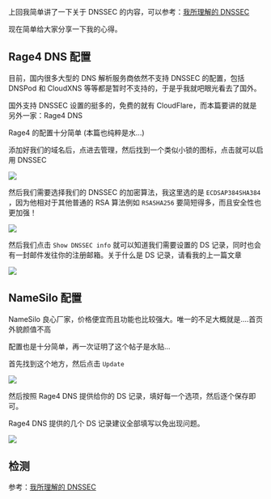 <!--
NameSilo 配合 Rage4 DNS 部署 DNSSEC 功能
上回我简单讲了一下关于 DNSSEC 的内容，可以参考
1497753835
-->

上回我简单讲了一下关于 DNSSEC 的内容，可以参考：[我所理解的 DNSSEC](https://imlonghao.com/41.html)

现在简单给大家分享一下我的心得。

## Rage4 DNS 配置

目前，国内很多大型的 DNS 解析服务商依然不支持 DNSSEC 的配置，包括 DNSPod 和 CloudXNS 等等都是暂时不支持的，于是乎我就吧眼光看去了国外。

国外支持 DNSSEC 设置的挺多的，免费的就有 CloudFlare，而本篇要讲的就是另外一家：Rage4 DNS

Rage4 的配置十分简单 (本篇也纯粹是水...)

添加好我们的域名后，点进去管理，然后找到一个类似小锁的图标，点击就可以启用 DNSSEC

![](https://imlonghao.com/files/42/5bbb4751132c7.jpg)

然后我们需要选择我们的 DNSSEC 的加密算法，我这里选的是 `ECDSAP384SHA384` ，因为他相对于其他普通的 RSA 算法例如 `RSASHA256` 要简短得多，而且安全性也更加强！

![](https://imlonghao.com/files/42/5bbb476256e02.jpg)

然后我们点击 `Show DNSSEC info` 就可以知道我们需要设置的 DS 记录，同时也会有一封邮件发往你的注册邮箱。关于什么是 DS 记录，请看我的上一篇文章

![](https://imlonghao.com/files/42/5bbb476ec05df.jpg)

## NameSilo 配置

NameSilo 良心厂家，价格便宜而且功能也比较强大。唯一的不足大概就是....首页外貌颜值不高

配置也是十分简单，再一次证明了这个帖子是水贴...

首先找到这个地方，然后点击 `Update`

![](https://imlonghao.com/files/42/5bbb477b877d6.jpg)

然后按照 Rage4 DNS 提供给你的 DS 记录，填好每一个选项，然后逐个保存即可。

Rage4 DNS 提供的几个 DS 记录建议全部填写以免出现问题。

![](https://imlonghao.com/files/42/5bbb478bced56.jpg)

## 检测

参考：[我所理解的 DNSSEC](https://imlonghao.com/41.html)
